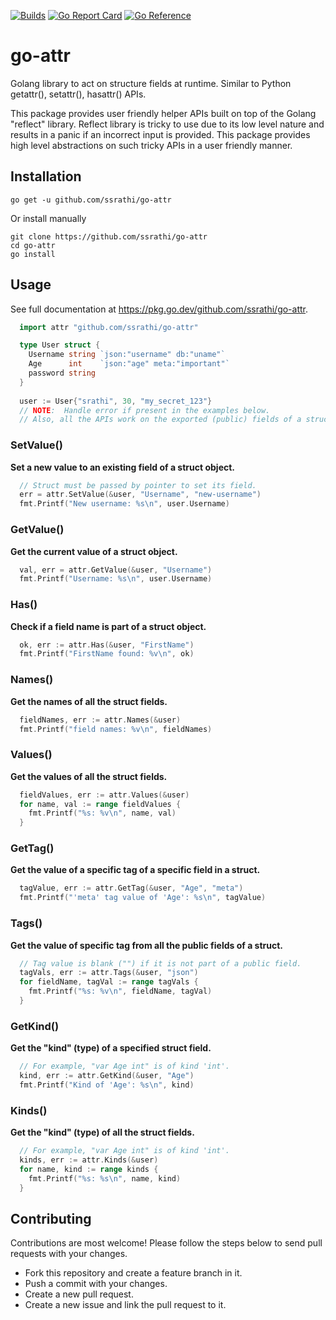 [![Builds](https://github.com/ssrathi/go-attr/workflows/Build/badge.svg?branch=master)](https://github.com/ssrathi/go-attr/actions?query=branch%3Amaster+workflow%3ABuild)
[![Go Report Card](https://goreportcard.com/badge/github.com/ssrathi/go-attr)](https://goreportcard.com/report/github.com/ssrathi/go-attr)
[![Go Reference](https://pkg.go.dev/badge/github.com/ssrathi/go-attr.svg)](https://pkg.go.dev/github.com/ssrathi/go-attr)

# go-attr
Golang library to act on structure fields at runtime. Similar to Python getattr(), setattr(), hasattr() APIs.

This package provides user friendly helper APIs built on top of the Golang "reflect" library. Reflect library is tricky to use due to its low level nature and results in a panic if an incorrect input is provided. This package provides high level abstractions on such tricky APIs in a user friendly manner.

## Installation
```
go get -u github.com/ssrathi/go-attr
```

Or install manually
```
git clone https://github.com/ssrathi/go-attr
cd go-attr
go install
```

## Usage
See full documentation at https://pkg.go.dev/github.com/ssrathi/go-attr.

```go
  import attr "github.com/ssrathi/go-attr"

  type User struct {
    Username string `json:"username" db:"uname"`
    Age      int    `json:"age" meta:"important"`
    password string
  }
  
  user := User{"srathi", 30, "my_secret_123"}
  // NOTE:  Handle error if present in the examples below.
  // Also, all the APIs work on the exported (public) fields of a struct.
```
### SetValue()

**Set a new value to an existing field of a struct object.**
```go
  // Struct must be passed by pointer to set its field.
  err = attr.SetValue(&user, "Username", "new-username")
  fmt.Printf("New username: %s\n", user.Username)
```
### GetValue()

**Get the current value of a struct object.**
```go
  val, err = attr.GetValue(&user, "Username")
  fmt.Printf("Username: %s\n", user.Username)
```
### Has()

**Check if a field name is part of a struct object.**
```go
  ok, err := attr.Has(&user, "FirstName")
  fmt.Printf("FirstName found: %v\n", ok)
```
### Names()

**Get the names of all the struct fields.**
```go
  fieldNames, err := attr.Names(&user)
  fmt.Printf("field names: %v\n", fieldNames)
```
### Values()

**Get the values of all the struct fields.**
```go
  fieldValues, err := attr.Values(&user)
  for name, val := range fieldValues {
    fmt.Printf("%s: %v\n", name, val)
  }
```
### GetTag()

**Get the value of a specific tag of a specific field in a struct.**
```go
  tagValue, err := attr.GetTag(&user, "Age", "meta")
  fmt.Printf("'meta' tag value of 'Age': %s\n", tagValue)
```
### Tags()

**Get the value of specific tag from all the public fields of a struct.**
```go
  // Tag value is blank ("") if it is not part of a public field.
  tagVals, err := attr.Tags(&user, "json")
  for fieldName, tagVal := range tagVals {
    fmt.Printf("%s: %v\n", fieldName, tagVal)
  }
```
### GetKind()

**Get the "kind" (type) of a specified struct field.**
```go
  // For example, "var Age int" is of kind 'int'.
  kind, err := attr.GetKind(&user, "Age")
  fmt.Printf("Kind of 'Age': %s\n", kind)
```
### Kinds()

**Get the "kind" (type) of all the struct fields.**
```go
  // For example, "var Age int" is of kind 'int'.
  kinds, err := attr.Kinds(&user)
  for name, kind := range kinds {
    fmt.Printf("%s: %s\n", name, kind)
  }
```

## Contributing

Contributions are most welcome! Please follow the steps below to send
pull requests with your changes.

* Fork this repository and create a feature branch in it.
* Push a commit with your changes.
* Create a new pull request.
* Create a new issue and link the pull request to it.
